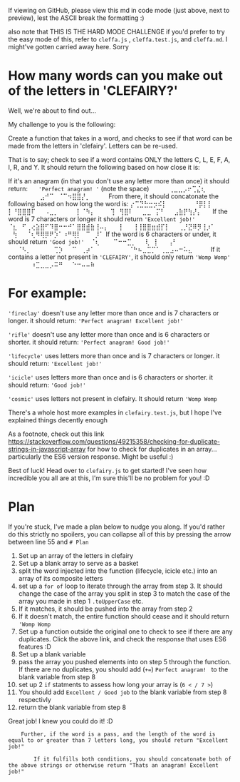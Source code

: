 If viewing on GitHub, please view this md in code mode (just above, next to preview), lest the ASCII break the formatting :)

also note that THIS IS THE HARD MODE CHALLENGE if you'd prefer to try the easy mode of this,
refer to `cleffa.js` , `cleffa.test.js`, and `cleffa.md`. I might've gotten carried away here. Sorry 

# How many words can you make out of the letters in 'CLEFAIRY?'

Well, we're about to find out...

My challenge to you is the following:

Create a function that takes in a word, and checks to see if that word can be made from the letters in 'clefairy'. Letters can be re-used.

That is to say; check to see if a word contains ONLY the letters C, L, E, F, A, I, R, and Y. It should return the following based on how close it is:

If it's an anagram (in that you don't use any letter more than once) it should return:
⠀⠀`'Perfect anagram! '` (note the space)
     ⠀⠀⠀⠀⢀⣀⣀⡠⠖⢉⣌⢆⠀⠀⠀⠀⠀
⠀⠀⠀⠀⠀⠀⠀⣠⠚⠉⠀⠈⠉⠲⣿⣿⡜⡀⠀⠀⠀⠀From there, it should concatonate the following based on how long the word is:
⡔⢉⣙⣓⣒⡲⠮⡇⠀⠀⠀⠀⠀⠀⠘⡿⡇⡇⠀⠀⠀⠀
⡇⠘⣿⣿⣿⠏⠀⠀⠠⣀⡀⠀⠀⠀⠀⡇⠈⠳⡄⠀⠀⠀
⢹⠀⢻⣿⠇⠀⠀⣀⣀⠀⡍⠃⠀⠀⣠⣷⡟⢳⡜⡄⠀⠀   If the word is 7 characters or longer it should return `'Excellent job!'`
⠈⣆⠀⠋⢀⢔⣵⣿⠋⠹⣿⠒⠒⠚⠁⣿⣿⣾⣷⢸⠤⡄⠀
⠀⡇⠀⠀⢸⢸⣿⣿⣶⣾⡏⡇⠀⠀⢀⡘⣝⠿⡻⢸⡰⠁
⠀⢳⠀⠀⠈⢆⠻⢿⡿⠟⡱⠁⠰⠛⢿⡇⠀⠉⠀⡸⠁      If the word is 6 characters or under, it should return `'Good job!'`
⠀⠈⢆⠀⠀⠀⠉⠒⠒⣉⡀⠀⠀⢇⠀⡇⠀⠀⢠⠃⠀⠀
⠀⠀⠈⠣⡀⠀⠀⠀⠀⠀⢉⡱⠀⠀⠉⠀⢀⡴⠁⠀⠀⠀
⠀⠀⠀⠀⠈⠓⠦⣀⣉⡉⠁⢀⣀⣠⠤⠒⠥⣄⠀⠀⠀⠀If it contains a letter not present in `'CLEFAIRY'`, it should only return `'Womp Womp'`
⠀⠀⠀⠀⠀⠰⣉⣀⣀⡠⠭⠛⠀⠀⠑⠒⠤⠤⠷⠀


# For example:

`'fireclay'` doesn't use any letter more than once and is 7 characters or longer. it should return: 
      `'Perfect anagram! Excellent job!'`

`'rifle'` doesn't use any letter more than once and is 6 characters or shorter. it should return: 
      `'Perfect anagram! Good job!'`
      
`'lifecycle'` uses letters more than once and is 7 characters or longer. it should return: 
      `'Excellent job!'`  

`'icicle'` uses letters more than once and is 6 characters or shorter. it should return: 
      `'Good job!'` 

`'cosmic'` uses letters not present in clefairy. It should return 
      `'Womp Womp`

There's a whole host more examples in `clefairy.test.js`, but I hope I've explained things decently enough

As a footnote, check out this link https://stackoverflow.com/questions/49215358/checking-for-duplicate-strings-in-javascript-array for how to check for duplicates in an array... particularly the ES6 version response. Might be useful :)

Best of luck! Head over to `clefairy.js` to get started! I've seen how incredible you all are at this, I'm sure this'll be no problem for you! :D


# Plan

If you're stuck, I've made a plan below to nudge you along. If you'd rather do this strictly no spoilers, you can collapse all of this by pressing the arrow between line 55 and `# Plan`

1. Set up an array of the letters in clefairy 
2. Set up a blank array to serve as a basket
3. split the word injected into the function (lifecycle, icicle etc.) into an array of its composite letters 
4. set up a `for of` loop to iterate through the array from step 3. It should change the case of the array you split in step 3 to match the case of the array you made in step 1 `.toUpperCase` etc.
5. If it matches, it should be pushed into the array from step 2
6. If it doesn't match, the entire function should cease and it should return `'Womp Womp`
7. Set up a function outside the original one to check to see if there are any duplicates. Click the above link, and check the response that uses ES6 features :D
8. Set up a blank variable
9. pass the array you pushed elements into on step 5 through the function. If there are no duplicates, you should add (`+=`) `Perfect anagram! ` to the blank variable from step 8  
10. set up 2 `if` statments to assess how long your array is (`6 < / 7 >`)
11. You should add `Excellent / Good job` to the blank variable from step 8 respectivly
12. return the blank variable from step 8

Great job! I knew you could do it! :D






       
       
       
       
       
       
       
       
        

        Further, if the word is a pass, and the length of the word is equal to or greater than 7 letters long, you should return "Excellent job!"

            If it fulfills both conditions, you should concatonate both of the above strings or otherwise return "Thats an anagram! Excellent job!"